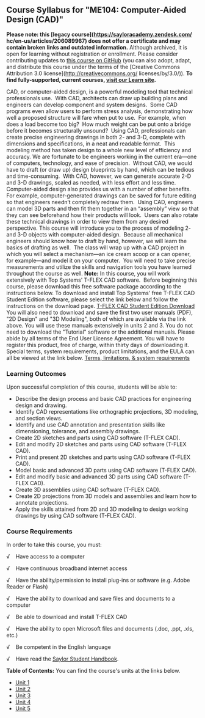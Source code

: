 Course Syllabus for "ME104: Computer-Aided Design (CAD)"
--------------------------------------------------------

**Please note: this [legacy course](https://sayloracademy.zendesk.com/
hc/en-us/articles/206089967) does not offer a certificate and may contain 
broken links and outdated information.** Although archived, it is open 
for learning without registration or enrollment. Please consider contributing 
updates to [this course on GitHub](https://github.com/saylordotorg/course_me104) 
(you can also adopt, adapt, and distribute this course under the terms of 
the [Creative Commons Attribution 3.0 license](http://creativecommons.org/
licenses/by/3.0/)). **To find fully-supported, current courses, [visit our 
Learn site](https://learn.saylor.org).**

CAD, or computer-aided design, is a powerful modeling tool that
technical professionals use.  With CAD, architects can draw up building
plans and engineers can develop component and system designs.  Some CAD
programs even allow users to perform stress analysis, demonstrating how
well a proposed structure will fare when put to use.  For example, when
does a load become too big?  How much weight can be put onto a bridge
before it becomes structurally unsound?  Using CAD, professionals can
create precise engineering drawings in both 2- and 3-D, complete with
dimensions and specifications, in a neat and readable format.  This
modeling method has taken design to a whole new level of efficiency and
accuracy. We are fortunate to be engineers working in the current
era—one of computers, technology, and ease of precision.  Without CAD,
we would have to draft (or draw up) design blueprints by hand, which can
be tedious and time-consuming.  With CAD, however, we can generate
accurate 2-D and 3-D drawings, scaled as needed, with less effort and
less time.  Computer-aided design also provides us with a number of
other benefits.  For example, computer-generated drawings can be saved
for future editing so that engineers needn’t completely redraw them. 
Using CAD, engineers can model 3D parts and then fit them together in an
“assembly” view so that they can see beforehand how their products will
look.  Users can also rotate these technical drawings in order to view
them from any desired perspective. This course will introduce you to the
process of modeling 2- and 3-D objects with computer-aided design. 
Because all mechanical engineers should know how to draft by hand,
however, we will learn the basics of drafting as well.  The class will
wrap up with a CAD project in which you will select a mechanism—an ice
cream scoop or a can opener, for example—and model it on your computer. 
You will need to take precise measurements and utilize the skills and
navigation tools you have learned throughout the course as well.
**Note:** In this course, you will work extensively with Top Systems'
T-FLEX CAD software.  Before beginning this course, please download this
free software package according to the instructions below. To download
and install Top Systems' free T-FLEX CAD Student Edition software,
please select the link below and follow the instructions on the download
page. [T-FLEX CAD Student Edition
Download](http://tflex.com/student/download.htm) You will also need to
download and save the first two user manuals (PDF), "2D Design" and "3D
Modeling", both of which are available via the link above. You will use
these manuals extensively in units 2 and 3. You do not need to download
the "Tutorial" software or the additional manuals. Please abide by all
terms of the End User License Agreement. You will have to register this
product, free of charge, within thirty days of downloading it. Special
terms, system requirements, product limitations, and the EULA can all be
viewed at the link below. [Terms, limitations, & system
requirements](http://tflex.com/student/)

### Learning Outcomes

Upon successful completion of this course, students will be able to:  
  

-   Describe the design process and basic CAD practices for engineering
    design and drawing.
-   Identify CAD representations like orthographic projections, 3D
    modeling, and section views.
-   Identify and use CAD annotation and presentation skills like
    dimensioning, tolerance, and assembly drawings.
-   Create 2D sketches and parts using CAD software (T-FLEX CAD).
-   Edit and modify 2D sketches and parts using CAD software (T-FLEX
    CAD).
-   Print and present 2D sketches and parts using CAD software (T-FLEX
    CAD).
-   Model basic and advanced 3D parts using CAD software (T-FLEX CAD).
-   Edit and modify basic and advanced 3D parts using CAD software
    (T-FLEX CAD).
-   Create 3D assemblies using CAD software (T-FLEX CAD).
-   Create 2D projections from 3D models and assemblies and learn how to
    annotate projections.
-   Apply the skills attained from 2D and 3D modeling to design working
    drawings by using CAD software (T-FLEX CAD).

### Course Requirements

In order to take this course, you must:  
  
 √    Have access to a computer  
  
 √    Have continuous broadband internet access  
  
 √    Have the ability/permission to install plug-ins or software (e.g.
Adobe Reader or Flash)  
  
 √    Have the ability to download and save files and documents to a
computer  
  
 √    Be able to download and install T-FLEX CAD  
  
 √    Have the ability to open Microsoft files and documents (.doc,
.ppt, .xls, etc.)  
  
 √    Be competent in the English language  
  
 √    Have read the [Saylor Student
Handbook](http://www.saylor.org/site/wp-content/uploads/2012/05/Saylor-StudentHandbook.pdf).  
  
**Table of Contents:** You can find the course's units at the links below.

- [Unit 1](https://legacy.saylor.org/me104/Unit01/)
- [Unit 2](https://legacy.saylor.org/me104/Unit02/)
- [Unit 3](https://legacy.saylor.org/me104/Unit03/)
- [Unit 4](https://legacy.saylor.org/me104/Unit04/)
- [Unit 5](https://legacy.saylor.org/me104/Unit05/)
